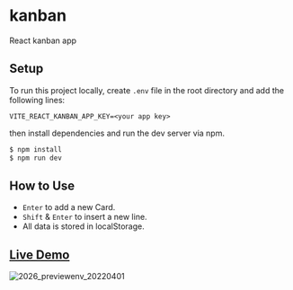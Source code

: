 # kanban
React kanban app

## Setup
To run this project locally, create `.env` file in the root directory and add the following lines:

```.env
VITE_REACT_KANBAN_APP_KEY=<your app key>
```

then install dependencies and run the dev server via npm.

```bash
$ npm install
$ npm run dev
```

## How to Use
 - `Enter` to add a new Card.
 - `Shift` & `Enter` to insert a new line.
 - All data is stored in localStorage.

## [Live Demo](https://kanban-jolt0703.vercel.app/)

![2026_previewenv_20220401](https://user-images.githubusercontent.com/61738234/183194253-d64522da-3751-448e-a606-addc33a7f4bf.gif)
